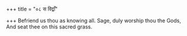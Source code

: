 +++
title = "०८ स विद्वाँ"

+++
Befriend us thou as knowing all. Sage, duly worship thou the Gods,  
     And seat thee on this sacred grass.